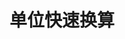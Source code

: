 ---
layout: home
home: true

lang: zh-CN
title: 单位快速换算
titleTemplate: 首页
editLink: true
lastUpdated: true
head:
  - - meta
    - name: description
      content: 单位快速换算网站，为您提供便捷的各类单位换算服务，涵盖温度、长度、面积、时间等多种物理量的换算，操作简单，结果精准，满足您在学习、工作和生活中的单位换算需求，随时随地轻松换算。
  - - meta
    - name: keywords
      content: 单位换算, 快速换算工具, 温度换算, 长度换算, 面积换算, 时间换算, 物理量换算, 单位换算在线工具
hero:
  image:
    src: /undraw_designing-components_kb05.svg
    alt: VitePress
  name: "Unit Converter"
  text: "单位快速换算在线工具"
  tagline: "免费的在线单位换算计算器，包含重量、长度、面积、时间、温度和更多其他类别的单位换算器"
  actions:
    # - theme: brand
    #   text: 开始使用
    #   link: /dashbord
    # - theme: alt
    #   text: GitHub
    #   link: https://github.com/vuejs/vitepress
features:
  - icon: 
      dark: temperature-svgrepo-com.svg
      light: temperature-svgrepo-com.svg
    title: 温度单位换算
    details: 摄氏度（℃）、华氏度（°F）、开尔文（K）、列氏度（°R）
    linkText: 开始使用
    link: /Temperature/index
  - icon: 
      dark: time-svgrepo-com.svg
      light: time-svgrepo-com.svg
    title: 时间单位换算
    details: 毫秒（ms）、秒（s）、分钟（min）、小时（h）、天（d）
    linkText: 开始使用
    link: /Time/index
  - icon: 
      dark: cm-inch-length-svgrepo-com.svg
      light: cm-inch-length-svgrepo-com.svg
    title: 长度单位换算
    details: 纳米（nm）、微米（μm）、毫米（mm）、厘米（cm）、千米（km）
    linkText: 开始使用
    link: /Length/index
  - icon: 
      dark: area-chart-business-analytics-statistics-svgrepo-com.svg
      light: area-chart-business-analytics-statistics-svgrepo-com.svg
    title: 面积单位换算
    details: 平方米（m²）、平方毫米（mm²）、方厘米（cm²）、平方千米（km²）
    linkText: 开始使用
    link: /Area/index
  - icon: 
      dark: weight-scale-svgrepo-com.svg
      light: weight-scale-svgrepo-com.svg
    title: 重量单位换算
    details: 克（g）、千克（kg）、微克（mcg）、毫克（mg）、吨（t）
    linkText: 开始使用
    link: /Mass/index
  - icon: 
      dark: speed-svgrepo-com.svg
      light: speed-svgrepo-com.svg
    title: 加速度单位换算
    details: 厘米每二次方秒（cm/s²）、重力加速度（g，约为9.80665 m/s²）
    linkText: 开始使用
    link: /Acceleration/index
  - icon: 
      dark: charge-svgrepo-com.svg
      light: charge-svgrepo-com.svg
    title: 电荷单位单位换算
    details: 涵盖库仑 (C)、毫库仑 (mC)、微库仑 (μC)、纳库仑 (nC)、皮库仑 (pC) 的详细换算公式与说明
    linkText: 开始使用
    link: /Charge/index
  - icon: 
      dark: more-circle-horizontal-svgrepo-com.svg
      light: more-circle-horizontal-svgrepo-com.svg
    title: 更多单位换算
    details: Volume（体积）、Frequency（频率）、Speed（速度）、Pressure（压力）、Digital（数字）
    linkText: 查看更多
    link: /
---